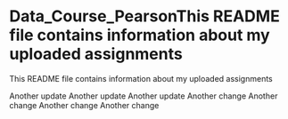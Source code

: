 # Data_Course_PearsonThis README file contains information about my uploaded assignments
This README file contains information about my uploaded assignments


Another update
Another update
Another update
Another change
Another change
Another change
Another change

